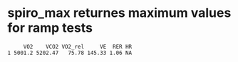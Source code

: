 # spiro_max returnes maximum values for ramp tests

         VO2    VCO2 VO2_rel     VE  RER HR
    1 5001.2 5202.47   75.78 145.33 1.06 NA

